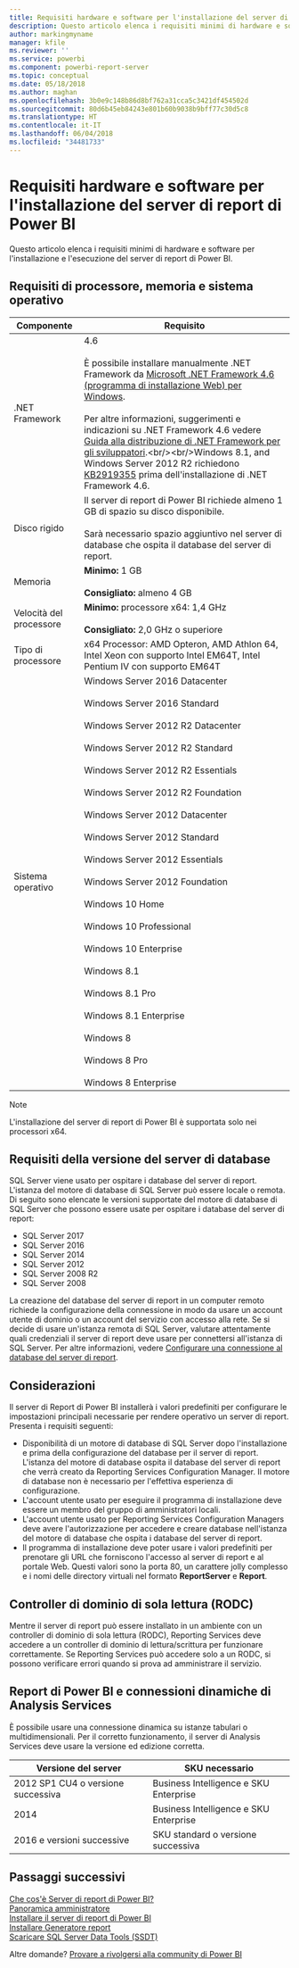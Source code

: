 ```yaml
---
title: Requisiti hardware e software per l'installazione del server di report di Power BI
description: Questo articolo elenca i requisiti minimi di hardware e software per l'installazione e l'esecuzione del server di report di Power BI.
author: markingmyname
manager: kfile
ms.reviewer: ''
ms.service: powerbi
ms.component: powerbi-report-server
ms.topic: conceptual
ms.date: 05/18/2018
ms.author: maghan
ms.openlocfilehash: 3b0e9c148b86d8bf762a31cca5c3421df454502d
ms.sourcegitcommit: 80d6b45eb84243e801b60b9038b9bff77c30d5c8
ms.translationtype: HT
ms.contentlocale: it-IT
ms.lasthandoff: 06/04/2018
ms.locfileid: "34481733"
---
```

# <a name="hardware-and-software-requirements-for-installing-power-bi-report-server"></a>Requisiti hardware e software per l'installazione del server di report di Power BI
Questo articolo elenca i requisiti minimi di hardware e software per l'installazione e l'esecuzione del server di report di Power BI.

## <a name="processor-memory-and-operating-system-requirements"></a>Requisiti di processore, memoria e sistema operativo
| Componente | Requisito |
| --- | --- |
| .NET Framework |4.6<br><br>È possibile installare manualmente .NET Framework da [Microsoft .NET Framework 4.6 (programma di installazione Web) per Windows](http://support.microsoft.com/kb/3045560).<br/><br/> Per altre informazioni, suggerimenti e indicazioni su .NET Framework 4.6 vedere [Guida alla distribuzione di .NET Framework per gli sviluppatori](http://msdn.microsoft.com/library/ee942965\(v=vs.110\).aspx).<br/><br/>Windows 8.1, and Windows Server 2012 R2 richiedono [KB2919355](http://support.microsoft.com/kb/2919355) prima dell'installazione di .NET Framework 4.6. |
| Disco rigido |Il server di report di Power BI richiede almeno 1 GB di spazio su disco disponibile.<br><br>Sarà necessario spazio aggiuntivo nel server di database che ospita il database del server di report. |
| Memoria |**Minimo:** 1 GB<br/><br/> **Consigliato:** almeno 4 GB |
| Velocità del processore |**Minimo:** processore x64: 1,4 GHz<br/><br/> **Consigliato:** 2,0 GHz o superiore |
| Tipo di processore |x64 Processor: AMD Opteron, AMD Athlon 64, Intel Xeon con supporto Intel EM64T, Intel Pentium IV con supporto EM64T |
| Sistema operativo |Windows Server 2016 Datacenter<br><br>Windows Server 2016 Standard<br><br>Windows Server 2012 R2 Datacenter<br><br>Windows Server 2012 R2 Standard<br><br>Windows Server 2012 R2 Essentials<br><br>Windows Server 2012 R2 Foundation<br><br>Windows Server 2012 Datacenter<br><br>Windows Server 2012 Standard<br><br>Windows Server 2012 Essentials<br><br>Windows Server 2012 Foundation<br><br>Windows 10 Home<br><br>Windows 10 Professional<br><br>Windows 10 Enterprise<br><br>Windows 8.1<br><br>Windows 8.1 Pro<br><br>Windows 8.1 Enterprise<br><br>Windows 8<br><br>Windows 8 Pro<br><br>Windows 8 Enterprise |

> [!NOTE]
> L'installazione del server di report di Power BI è supportata solo nei processori x64.
> 
> 

## <a name="database-server-version-requirements"></a>Requisiti della versione del server di database
SQL Server viene usato per ospitare i database del server di report. L'istanza del motore di database di SQL Server può essere locale o remota. Di seguito sono elencate le versioni supportate del motore di database di SQL Server che possono essere usate per ospitare i database del server di report:

* SQL Server 2017
* SQL Server 2016
* SQL Server 2014
* SQL Server 2012
* SQL Server 2008 R2
* SQL Server 2008

La creazione del database del server di report in un computer remoto richiede la configurazione della connessione in modo da usare un account utente di dominio o un account del servizio con accesso alla rete. Se si decide di usare un'istanza remota di SQL Server, valutare attentamente quali credenziali il server di report deve usare per connettersi all'istanza di SQL Server. Per altre informazioni, vedere [Configurare una connessione al database del server di report](https://docs.microsoft.com/sql/reporting-services/install-windows/configure-a-report-server-database-connection-ssrs-configuration-manager).

## <a name="considerations"></a>Considerazioni
Il server di Report di Power BI installerà i valori predefiniti per configurare le impostazioni principali necessarie per rendere operativo un server di report. Presenta i requisiti seguenti:

* Disponibilità di un motore di database di SQL Server dopo l'installazione e prima della configurazione del database per il server di report. L'istanza del motore di database ospita il database del server di report che verrà creato da Reporting Services Configuration Manager. Il motore di database non è necessario per l'effettiva esperienza di configurazione.
* L'account utente usato per eseguire il programma di installazione deve essere un membro del gruppo di amministratori locali.
* L'account utente usato per Reporting Services Configuration Managers deve avere l'autorizzazione per accedere e creare database nell'istanza del motore di database che ospita i database del server di report.
* Il programma di installazione deve poter usare i valori predefiniti per prenotare gli URL che forniscono l'accesso al server di report e al portale Web. Questi valori sono la porta 80, un carattere jolly complesso e i nomi delle directory virtuali nel formato **ReportServer** e **Report**.

## <a name="read-only-domain-controller-rodc"></a>Controller di dominio di sola lettura (RODC)
 Mentre il server di report può essere installato in un ambiente con un controller di dominio di sola lettura (RODC), Reporting Services deve accedere a un controller di dominio di lettura/scrittura per funzionare correttamente. Se Reporting Services può accedere solo a un RODC, si possono verificare errori quando si prova ad amministrare il servizio.

## <a name="power-bi-reports-and-analysis-services-live-connections"></a>Report di Power BI e connessioni dinamiche di Analysis Services
È possibile usare una connessione dinamica su istanze tabulari o multidimensionali. Per il corretto funzionamento, il server di Analysis Services deve usare la versione ed edizione corretta.

| **Versione del server** | **SKU necessario** |
| --- | --- |
| 2012 SP1 CU4 o versione successiva |Business Intelligence e SKU Enterprise |
| 2014 |Business Intelligence e SKU Enterprise |
| 2016 e versioni successive |SKU standard o versione successiva |

## <a name="next-steps"></a>Passaggi successivi
[Che cos'è Server di report di Power BI?](get-started.md)  
[Panoramica amministratore](admin-handbook-overview.md)  
[Installare il server di report di Power BI](install-report-server.md)  
[Installare Generatore report](https://docs.microsoft.com/sql/reporting-services/install-windows/install-report-builder)  
[Scaricare SQL Server Data Tools (SSDT)](http://go.microsoft.com/fwlink/?LinkID=616714)

Altre domande? [Provare a rivolgersi alla community di Power BI](https://community.powerbi.com/)

